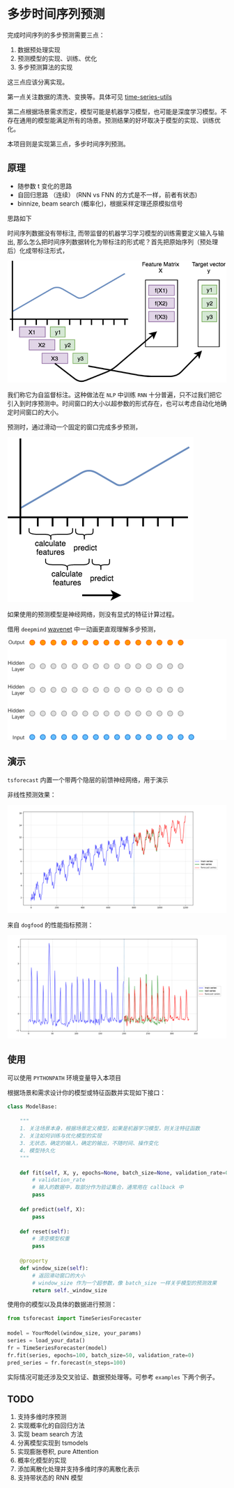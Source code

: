 # 多步时间序列预测

完成时间序列的多步预测需要三点：
1. 数据预处理实现
2. 预测模型的实现、训练、优化
3. 多步预测算法的实现

这三点应该分离实现。

第一点关注数据的清洗、变换等。具体可见 [time-series-utils](https://github.com/allenwind/time-series-utils)

第二点根据场景需求而定，模型可能是机器学习模型，也可能是深度学习模型。不存在通用的模型能满足所有的场景。预测结果的好坏取决于模型的实现、训练优化。

本项目则是实现第三点，多步时间序列预测。

## 原理

- 随参数 t 变化的思路
- 自回归思路 （连续） (RNN vs FNN 的方式是不一样，前者有状态)
- binnize, beam search (概率化)，根据采样定理还原模拟信号

思路如下

时间序列数据没有带标注, 而带监督的机器学习学习模型的训练需要定义输入与输出, 那么怎么把时间序列数据转化为带标注的形式呢？首先把原始序列（预处理后）化成带标注形式，

![how-to-labeling-time-series](./asset/how-to-labeling-time-series.png)

我们称它为自监督标注。这种做法在 `NLP` 中训练 `RNN` 十分普遍，只不过我们把它引入到时序预测中。时间窗口的大小以超参数的形式存在，也可以考虑自动化地确定时间窗口的大小。



预测时，通过滑动一个固定的窗口完成多步预测，

![how-to-forecast-time-series](./asset/how-to-forecast-time-series.png)

如果使用的预测模型是神经网络，则没有显式的特征计算过程。



借用 `deepmind` [wavenet](https://deepmind.com/blog/article/wavenet-generative-model-raw-audio) 中一动画更直观理解多步预测，

![how-to-forecast-time-series](./asset/how-to-forecast-time-series.gif)

## 演示

`tsforecast` 内置一个带两个隐层的前馈神经网络，用于演示

非线性预测效果：

![](./asset/nonlinear-demo.png)

来自 `dogfood` 的性能指标预测：

![dogfood-iops.png](./asset/dogfood-iops.png)



## 使用



可以使用 `PYTHONPATH` 环境变量导入本项目



根据场景和需求设计你的模型或特征函数并实现如下接口：

```python
class ModelBase:

    """
    1. 关注场景本身，根据场景定义模型，如果是机器学习模型，则关注特征函数
    2. 关注如何训练与优化模型的实现
    3. 无状态，确定的输入，确定的输出，不随时间、操作变化
    4. 模型持久化
    """

    def fit(self, X, y, epochs=None, batch_size=None, validation_rate=0):
        # validation_rate
        # 输入的数据中，取部分作为验证集合，通常用在 callback 中
        pass

    def predict(self, X):
        pass

    def reset(self):
        # 清空模型权重
        pass

    @property
    def window_size(self):
        # 返回滑动窗口的大小
        # window_size 作为一个超参数，像 batch_size 一样关乎模型的预测效果
        return self._window_size
```



使用你的模型以及具体的数据进行预测：

```python
from tsforecast import TimeSeriesForecaster

model = YourModel(window_size, your_params)
series = load_your_data()
fr = TimeSeriesForecaster(model)
fr.fit(series, epochs=100, batch_size=50, validation_rate=0)
pred_series = fr.forecast(n_steps=100)
```



实际情况可能还涉及交叉验证、数据预处理等。可参考 `examples` 下两个例子。


## TODO

1. 支持多维时序预测
2. 实现概率化的自回归方法
3. 实现 beam search 方法
2. 分离模型实现到 tsmodels
3. 实现膨胀卷积, pure Attention
4. 概率化模型的实现
5. 添加离散化处理并支持多维时序的离散化表示
6. 支持带状态的 RNN 模型